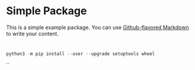 # Simple Package

This is a simple example package. You can use
[Github-flavored Markdown](https://guides.github.com/features/mastering-markdown/)
to write your content.


#  
```python
python3 -m pip install --user --upgrade setuptools wheel
```
``